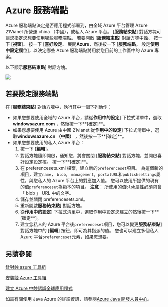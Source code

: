 <properties
    pageTitle="Azure 服務端點"
    description="說明 Azure 服務端點中設定的蝕 Azure 工具組。"
    services=""
    documentationCenter="java"
    authors="rmcmurray"
    manager="wpickett"
    editor=""/>

<tags
    ms.service="multiple"
    ms.workload="na"
    ms.tgt_pltfrm="multiple"
    ms.devlang="Java"
    ms.topic="article"
    ms.date="08/11/2016" 
    ms.author="robmcm"/>

<!-- Legacy MSDN URL = https://msdn.microsoft.com/library/azure/dn268600.aspx -->

# <a name="azure-service-endpoints"></a>Azure 服務端點 #

Azure 服務端點決定是否應用程式部署到，由全域 Azure 平台管理 Azure 21Vianet 所營運 china （中國），或私人 Azure 平台。 [**服務結束點**] 對話方塊可讓您指定您想要使用哪些服務端點。 若要開啟 [**服務結束點**] 對話方塊中蝕、 按一下 [**視窗**]、 按一下 [**喜好設定**、 展開**Azure**，然後按一下 [**服務端點**。 設定**使用中設定**欄位]，以決定哪些 Azure 服務端點將用於您目前的工作區中的 Azure 專案。

以下顯示**服務結束點**] 對話方塊。

![][ic719493]

## <a name="to-set-the-service-endpoints"></a>若要設定服務端點 ##

在 [**服務結束點**] 對話方塊中，執行其中一個下列動作︰

* 如果您想要使用全域的 Azure 平台，請從**作用中的設定**] 下拉式清單中，選取**windowsazure.com** ，然後按一下**[確定]**。
* 如果您想要使用 Azure 由中國 21vianet 從**作用中的設定**] 下拉式清單中，選取**windowsazure.cn （中國）** ，然後按一下**[確定]**。
* 如果您想要使用的私人 Azure 平台︰
    1. 按一下 [**編輯**]。
    2. 對話方塊隨即開啟，通知您，將會關閉 [**服務結束點**] 對話方塊，並開啟喜好設定設定檔。 按一下**[確定]**。
    3. 在 preferencesets.xml 檔案，建立新的`preferenceset`項目。 為這個新的項目，建立`name`， `blob`， `management`，`portalURL`和`publishsettings`屬性，與您私人的 Azure 平台上的對應加入值。 您可以使用所提供的現有的值`preferenceset`為範本的項目。 **注意**︰ 所使用的值`blob`屬性必須包含 「 blob 」 URL 中的文字。
    4. 儲存並關閉 preferencesets.xml。
    5. 重新開啟**服務結束點**] 對話方塊。
    6. 從**作用中的設定**] 下拉式清單中，選取作用中設定您建立的然後按一下**[確定**]。
    7. 建立您私人的 Azure 平台後`preferenceset`項目，您可以變更**服務結束點**] 對話方塊中的 [**編輯**] 按鈕，即可為其指派的值。 您也可以建立多個私人 Azure 平台`preferenceset`元素，如果您想要。

## <a name="see-also"></a>另請參閱 ##

[針對蝕 azure 工具組][]

[安裝蝕 Azure 工具組][] 

[建立 Azure 中蝕認識全球應用程式][]

如需有關使用 Java Azure 的詳細資訊，請參閱[Azure Java 開發人員中心][]。

<!-- URL List -->

[Azure Java 開發人員中心]: http://go.microsoft.com/fwlink/?LinkID=699547
[針對蝕 azure 工具組]: http://go.microsoft.com/fwlink/?LinkID=699529
[建立 Azure 中蝕認識全球應用程式]: http://go.microsoft.com/fwlink/?LinkID=699533
[安裝蝕 Azure 工具組]: http://go.microsoft.com/fwlink/?LinkId=699546

<!-- IMG List -->

[ic719493]: ./media/azure-toolkit-for-eclipse-azure-service-endpoints/ic719493.png
